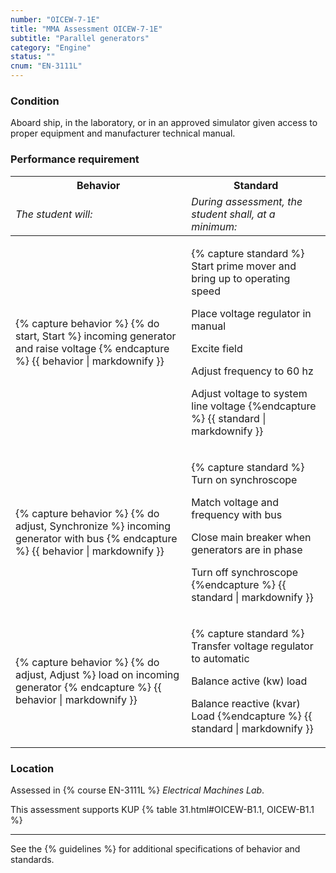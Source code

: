```yaml
---
number: "OICEW-7-1E"
title: "MMA Assessment OICEW-7-1E"
subtitle: "Parallel generators"
category: "Engine"
status: ""
cnum: "EN-3111L"
---
```

### Condition

Aboard ship, in the laboratory, or in an approved simulator given access to proper equipment and manufacturer technical manual.

### Performance requirement 

<table width='100%' class='Guidelines'>
 <thead>
 <tr>
     <th class='thirty'>Behavior</th>
     <th class='seventy'>Standard</th>
 </tr>
 <tr>
     <td><em>The student will:</em></td>
     <td><em>During assessment, the student shall, at a minimum:</em></td>
 </tr>
 </thead>
 <tbody>
 

<tr><td>

{% capture behavior %}
{% do start, Start %} incoming generator and raise voltage
{% endcapture %}
{{ behavior | markdownify }}

</td><td>

{% capture standard %}
Start prime mover and bring up to operating speed

Place voltage regulator in manual

Excite field

Adjust frequency to 60 hz

Adjust voltage to system line voltage
{%endcapture %}
{{ standard | markdownify }}

</td></tr>



<tr><td>

{% capture behavior %}
{% do adjust, Synchronize %} incoming generator with bus
{% endcapture %}
{{ behavior | markdownify }}

</td><td>

{% capture standard %}
Turn on synchroscope

Match voltage and frequency with bus

Close main breaker when generators are in phase

Turn off synchroscope
{%endcapture %}
{{ standard | markdownify }}

</td></tr>



<tr><td>

{% capture behavior %}
{% do adjust, Adjust %} load on incoming generator
{% endcapture %}
{{ behavior | markdownify }}

</td><td>

{% capture standard %}
Transfer voltage regulator to automatic

Balance active (kw) load

Balance reactive (kvar) Load
{%endcapture %}
{{ standard | markdownify }}

</td></tr>



 </tbody>
 </table>

### Location

Assessed in  {% course  EN-3111L %}  *Electrical Machines Lab*.

This assessment supports KUP {% table 31.html#OICEW-B1.1, OICEW-B1.1 %}

***



See the {% guidelines %} for additional specifications of behavior and standards.